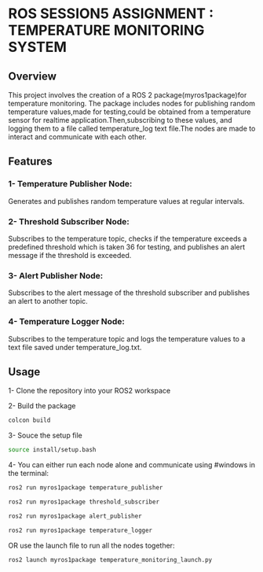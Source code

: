 # ROS SESSION5 ASSIGNMENT : TEMPERATURE MONITORING SYSTEM

## Overview
This project involves the creation of a ROS 2 package(myros1package)for temperature monitoring.
The package includes nodes for publishing random temperature values,made for testing,could be obtained from a temperature sensor for realtime application.Then,subscribing to these values, and logging them to a file 
called temperature_log text file.The nodes are made to interact and communicate with each other.

## Features
### 1- Temperature Publisher Node: 
Generates and publishes random temperature values at regular intervals.
### 2- Threshold Subscriber Node: 
Subscribes to the temperature topic, checks if the temperature exceeds a predefined threshold which is taken 36 for testing, and publishes an alert message if the threshold is exceeded.
### 3- Alert Publisher Node:
Subscribes to the alert message of the threshold subscriber and publishes an alert to another topic.
### 4- Temperature Logger Node: 
Subscribes to the temperature topic and logs the temperature values to a text file saved under temperature_log.txt.

## Usage
1- Clone the repository into your ROS2 workspace

2- Build the package
```bash
colcon build
```

3- Souce the setup file

```bash
source install/setup.bash
```

4- You can either run each node alone and communicate using #windows in the terminal:

 ```bash
 ros2 run myros1package temperature_publisher
 ```

```bash
ros2 run myros1package threshold_subscriber
```

```bash
ros2 run myros1package alert_publisher
```

```bash
ros2 run myros1package temperature_logger
```

  OR use the launch file to run all the nodes together:
  
```bash
ros2 launch myros1package temperature_monitoring_launch.py
```



